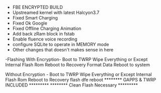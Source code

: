 - FBE ENCRYPTED BUILD
- Upstreamed kernel with latest Halcyon3.7
- Fixed Smart Charging
- Fixed Ok Google
- Fixed Offline Charging Animation
- Add back zRam block in fstab
- Enable fluence voice recording
- configure SQLite to operate in MEMORY mode
- Other changes that doesn't makes sense in here

-Flashing With Encryption-
Boot to TWRP
Wipe Everything or Except Internal
Flash Rom
Reboot to Recovery
Format Data
Reboot to system

Without Encryption -
Boot to TWRP
Wipe Everything or Except Internal
Flash Rom
Reboot to Recovery
flash dfe
reboot
******** GAPPS & TWRP INCLUDED *********
******** Clean Flash Necessary *********
